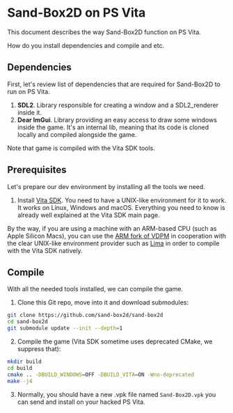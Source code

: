 # Sand-Box2D on PS Vita
This document describes the way Sand-Box2D function on PS Vita.

How do you install dependencies and compile and etc.

## Dependencies
First, let's review list of dependencies that are required for Sand-Box2D to run on PS Vita.

1. **SDL2**. Library responsible for creating a window and a SDL2_renderer inside it.
2. **Dear ImGui**. Library providing an easy access to draw some windows inside the game.
It's an internal lib, meaning that its code is cloned locally and compiled alongside the game.

Note that game is compiled with the Vita SDK tools.

## Prerequisites
Let's prepare our dev environment by installing all the tools we need.

1. Install [Vita SDK](https://vitasdk.org/).
You need to have a UNIX-like environment for it to work. It works on Linux, Windows and macOS.
Everything you need to know is already well explained at the Vita SDK main page.

By the way, if you are using a machine with an ARM-based CPU (such as Apple Silicon Macs),
you can use the [ARM fork of VDPM](https://github.com/hammerill/vdpm) in cooperation with
the clear UNIX-like environment provider such as [Lima](https://github.com/lima-vm/lima)
in order to compile with the Vita SDK natively.

## Compile
With all the needed tools installed, we can compile the game.

1. Clone this Git repo, move into it and download submodules:
```bash
git clone https://github.com/sand-box2d/sand-box2d
cd sand-box2d
git submodule update --init --depth=1
```

2. Compile the game (Vita SDK sometime uses deprecated CMake, we suppress that):
```bash
mkdir build
cd build
cmake .. -DBUILD_WINDOWS=OFF -DBUILD_VITA=ON -Wno-deprecated
make -j4
```

3. Normally, you should have a new .vpk file named `Sand-Box2D.vpk`
you can send and install on your hacked PS Vita.
